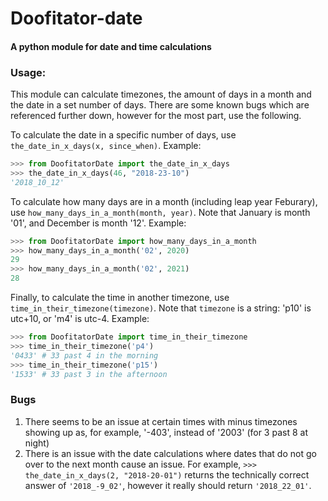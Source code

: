 # Doofitator-date
#### A python module for date and time calculations

### Usage:
This module can calculate timezones, the amount of days in a month and the date in a set number of days. There are some known bugs which are referenced further down, however for the most part, use the following.

To calculate the date in a specific number of days, use `the_date_in_x_days(x, since_when)`.
Example:
```python
>>> from DoofitatorDate import the_date_in_x_days
>>> the_date_in_x_days(46, "2018-23-10")
'2018_10_12'
```

To calculate how many days are in a month (including leap year Feburary), use `how_many_days_in_a_month(month, year)`. Note that January is month '01', and December is month '12'.
Example:
```python
>>> from DoofitatorDate import how_many_days_in_a_month
>>> how_many_days_in_a_month('02', 2020)
29
>>> how_many_days_in_a_month('02', 2021)
28
```

Finally, to calculate the time in another timezone, use `time_in_their_timezone(timezone)`. Note that `timezone` is a string: 'p10' is utc+10, or 'm4' is utc-4.
Example:
```python
>>> from DoofitatorDate import time_in_their_timezone
>>> time_in_their_timezone('p4')
'0433' # 33 past 4 in the morning
>>> time_in_their_timezone('p15')
'1533' # 33 past 3 in the afternoon
```

### Bugs

1. There seems to be an issue at certain times with minus timezones showing up as, for example, '-403', instead of '2003' (for 3 past 8 at night)
2. There is an issue with the date calculations where dates that do not go over to the next month cause an issue. For example, `>>> the_date_in_x_days(2, "2018-20-01")` returns the technically correct answer of `'2018_-9_02'`, however it really should return `'2018_22_01'`.